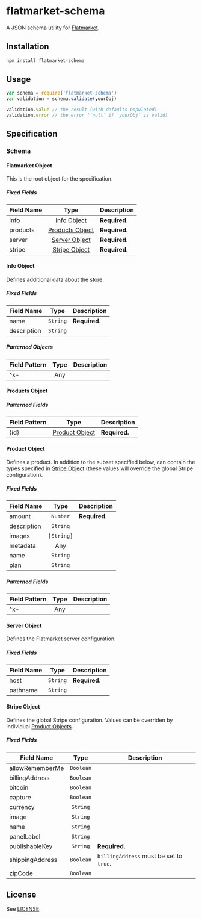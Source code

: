 # flatmarket-schema

A JSON schema utility for [Flatmarket](/christophercliff/flatmarket).

## Installation

```sh
npm install flatmarket-schema
```

## Usage

```js
var schema = require('flatmarket-schema')
var validation = schema.validate(yourObj)

validation.value // the result (with defaults populated)
validation.error // the error (`null` if `yourObj` is valid)
```

## Specification

### Schema

#### Flatmarket Object

This is the root object for the specification.

##### Fixed Fields

Field Name | Type | Description
---|:---:|---
info | [Info Object](#info-object) | **Required.**
products | [Products Object](#products-object) | **Required.**
server | [Server Object](#server-object) | **Required.**
stripe | [Stripe Object](#stripe-object) | **Required.**

#### Info Object

Defines additional data about the store.

##### Fixed Fields

Field Name | Type | Description
---|:---:|---
name | `String` | **Required.**
description | `String` |

##### Patterned Objects

Field Pattern | Type | Description
---|:---:|---
^x- | Any |

#### Products Object

##### Patterned Fields

Field Pattern | Type | Description
---|:---:|---
{id} | [Product Object](#product-object) | **Required.**

#### Product Object

Defines a product. In addition to the subset specified below, can contain the types specified in [Stripe Object](#stripe-object) (these values will override the global Stripe configuration).

##### Fixed Fields

Field Name | Type | Description
---|:---:|---
amount | `Number` | **Required.**
description | `String` |
images | `[String]` |
metadata | Any |
name | `String` |
plan | `String` |

##### Patterned Fields

Field Pattern | Type | Description
---|:---:|---
^x- | Any |

#### Server Object

Defines the Flatmarket server configuration.

##### Fixed Fields

Field Name | Type | Description
---|:---:|---
host | `String` | **Required.**
pathname | `String` |

#### Stripe Object

Defines the global Stripe configuration. Values can be overriden by individual [Product Objects](#product-object).

##### Fixed Fields

Field Name | Type | Description
---|:---:|---
allowRememberMe | `Boolean` |
billingAddress | `Boolean` |
bitcoin | `Boolean` |
capture | `Boolean` |
currency | `String` |
image | `String` |
name | `String` |
panelLabel | `String` |
publishableKey | `String` | **Required.**
shippingAddress | `Boolean` | `billingAddress` must be set to `true`.
zipCode | `Boolean` |

## License

See [LICENSE](https://github.com/christophercliff/flatmarket/blob/master/LICENSE.md).
